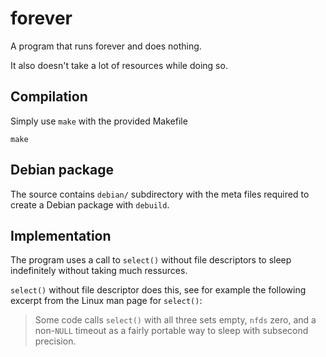 # forever

A program that runs forever and does nothing.

It also doesn't take a lot of resources while doing so.

## Compilation

Simply use `make` with the provided Makefile

    make

## Debian package

The source contains `debian/` subdirectory with the meta files
required to create a Debian package with `debuild`.

## Implementation

The program uses a call to `select()` without file descriptors
to sleep indefinitely without taking much ressurces.

`select()` without file descriptor does this, see for example the
following excerpt from the Linux man page for `select()`:

> Some code calls `select()` with all three sets empty, `nfds` zero, and a
> non-`NULL` timeout as a fairly  portable  way  to  sleep with subsecond
> precision.

